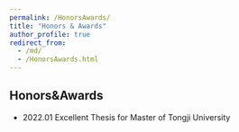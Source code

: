 ```yaml
---
permalink: /HonorsAwards/
title: "Honors & Awards"
author_profile: true
redirect_from: 
  - /md/
  - /HonorsAwards.html
---
```


## Honors&Awards

* 2022.01 Excellent Thesis for Master of Tongji University
